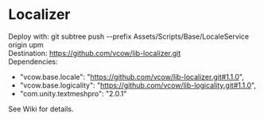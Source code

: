 # Localizer
Deploy with: git subtree push --prefix Assets/Scripts/Base/LocaleService origin upm  
Destination: https://github.com/vcow/lib-localizer.git  
Dependencies:  
- "vcow.base.locale": "https://github.com/vcow/lib-localizer.git#1.1.0",
- "vcow.base.logicality": "https://github.com/vcow/lib-logicality.git#1.1.0",
- "com.unity.textmeshpro": "2.0.1"

See Wiki for details.
